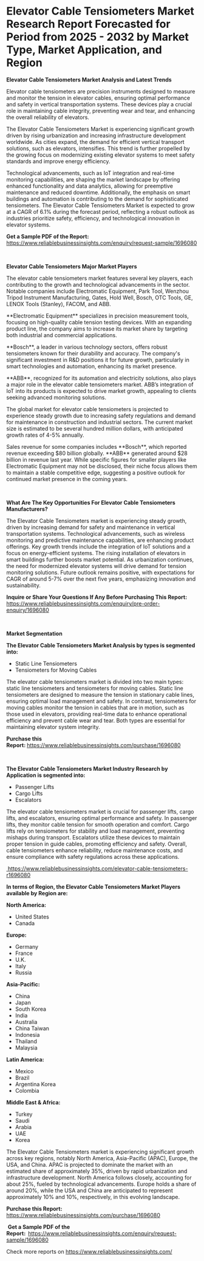 <p><h1>Elevator Cable Tensiometers Market Research Report Forecasted for Period from 2025 -  2032 by Market Type, Market Application, and Region</h1></p><p><strong>Elevator Cable Tensiometers Market Analysis and Latest Trends</strong></p>
<p><p>Elevator cable tensiometers are precision instruments designed to measure and monitor the tension in elevator cables, ensuring optimal performance and safety in vertical transportation systems. These devices play a crucial role in maintaining cable integrity, preventing wear and tear, and enhancing the overall reliability of elevators. </p><p>The Elevator Cable Tensiometers Market is experiencing significant growth driven by rising urbanization and increasing infrastructure development worldwide. As cities expand, the demand for efficient vertical transport solutions, such as elevators, intensifies. This trend is further propelled by the growing focus on modernizing existing elevator systems to meet safety standards and improve energy efficiency. </p><p>Technological advancements, such as IoT integration and real-time monitoring capabilities, are shaping the market landscape by offering enhanced functionality and data analytics, allowing for preemptive maintenance and reduced downtime. Additionally, the emphasis on smart buildings and automation is contributing to the demand for sophisticated tensiometers. The Elevator Cable Tensiometers Market is expected to grow at a CAGR of 6.1% during the forecast period, reflecting a robust outlook as industries prioritize safety, efficiency, and technological innovation in elevator systems.</p></p>
<p><strong>Get a Sample PDF of the Report:&nbsp;</strong> <a href="https://www.reliablebusinessinsights.com/enquiry/request-sample/1696080?utm_campaign=101&utm_medium=2&utm_source=Github&utm_content=ia&utm_term=08012025&utm_id=elevator-cable-tensiometers">https://www.reliablebusinessinsights.com/enquiry/request-sample/1696080</a></p>
<p>&nbsp;</p>
<p><strong>Elevator Cable Tensiometers Major Market Players</strong></p>
<p><p>The elevator cable tensiometers market features several key players, each contributing to the growth and technological advancements in the sector. Notable companies include Electromatic Equipment, Park Tool, Wenzhou Tripod Instrument Manufacturing, Gates, Hold Well, Bosch, OTC Tools, GE, LENOX Tools (Stanley), FACOM, and ABB.</p><p>**Electromatic Equipment** specializes in precision measurement tools, focusing on high-quality cable tension testing devices. With an expanding product line, the company aims to increase its market share by targeting both industrial and commercial applications. </p><p>**Bosch**, a leader in various technology sectors, offers robust tensiometers known for their durability and accuracy. The company's significant investment in R&D positions it for future growth, particularly in smart technologies and automation, enhancing its market presence.</p><p>**ABB**, recognized for its automation and electricity solutions, also plays a major role in the elevator cable tensiometers market. ABB’s integration of IoT into its products is expected to drive market growth, appealing to clients seeking advanced monitoring solutions. </p><p>The global market for elevator cable tensiometers is projected to experience steady growth due to increasing safety regulations and demand for maintenance in construction and industrial sectors. The current market size is estimated to be several hundred million dollars, with anticipated growth rates of 4-5% annually.</p><p>Sales revenue for some companies includes **Bosch**, which reported revenue exceeding $80 billion globally. **ABB** generated around $28 billion in revenue last year. While specific figures for smaller players like Electromatic Equipment may not be disclosed, their niche focus allows them to maintain a stable competitive edge, suggesting a positive outlook for continued market presence in the coming years.</p></p>
<p>&nbsp;</p>
<p><strong>What Are The Key Opportunities For Elevator Cable Tensiometers Manufacturers?</strong></p>
<p><p>The Elevator Cable Tensiometers market is experiencing steady growth, driven by increasing demand for safety and maintenance in vertical transportation systems. Technological advancements, such as wireless monitoring and predictive maintenance capabilities, are enhancing product offerings. Key growth trends include the integration of IoT solutions and a focus on energy-efficient systems. The rising installation of elevators in smart buildings further boosts market potential. As urbanization continues, the need for modernized elevator systems will drive demand for tension monitoring solutions. Future outlook remains positive, with expectations for CAGR of around 5-7% over the next five years, emphasizing innovation and sustainability.</p></p>
<p><strong>Inquire or Share Your Questions If Any Before Purchasing This Report:</strong> <a href="https://www.reliablebusinessinsights.com/enquiry/pre-order-enquiry/1696080?utm_campaign=101&utm_medium=2&utm_source=Github&utm_content=ia&utm_term=08012025&utm_id=elevator-cable-tensiometers">https://www.reliablebusinessinsights.com/enquiry/pre-order-enquiry/1696080</a></p>
<p>&nbsp;</p>
<p><strong>Market Segmentation</strong></p>
<p><strong>The Elevator Cable Tensiometers Market Analysis by types is segmented into:</strong></p>
<p><ul><li>Static Line Tensiometers</li><li>Tensiometers for Moving Cables</li></ul></p>
<p><p>The elevator cable tensiometers market is divided into two main types: static line tensiometers and tensiometers for moving cables. Static line tensiometers are designed to measure the tension in stationary cable lines, ensuring optimal load management and safety. In contrast, tensiometers for moving cables monitor the tension in cables that are in motion, such as those used in elevators, providing real-time data to enhance operational efficiency and prevent cable wear and tear. Both types are essential for maintaining elevator system integrity.</p></p>
<p><strong>Purchase this Report:&nbsp;</strong><a href="https://www.reliablebusinessinsights.com/purchase/1696080?utm_campaign=101&utm_medium=2&utm_source=Github&utm_content=ia&utm_term=08012025&utm_id=elevator-cable-tensiometers">https://www.reliablebusinessinsights.com/purchase/1696080</a></p>
<p>&nbsp;</p>
<p><strong>The Elevator Cable Tensiometers Market Industry Research by Application is segmented into:</strong></p>
<p><ul><li>Passenger Lifts</li><li>Cargo Lifts</li><li>Escalators</li></ul></p>
<p><p>The elevator cable tensiometers market is crucial for passenger lifts, cargo lifts, and escalators, ensuring optimal performance and safety. In passenger lifts, they monitor cable tension for smooth operation and comfort. Cargo lifts rely on tensiometers for stability and load management, preventing mishaps during transport. Escalators utilize these devices to maintain proper tension in guide cables, promoting efficiency and safety. Overall, cable tensiometers enhance reliability, reduce maintenance costs, and ensure compliance with safety regulations across these applications.</p></p>
<p><a href="https://www.reliablebusinessinsights.com/elevator-cable-tensiometers-r1696080?utm_campaign=101&utm_medium=2&utm_source=Github&utm_content=ia&utm_term=08012025&utm_id=elevator-cable-tensiometers">&nbsp;https://www.reliablebusinessinsights.com/elevator-cable-tensiometers-r1696080</a></p>
<p><strong>In terms of Region, the Elevator Cable Tensiometers Market Players available by Region are:</strong></p>
<p>
    <p> <strong> North America: </strong>
        <ul>
            <li>United States</li>
            <li>Canada</li>
        </ul>
        </p> 
    <p> <strong> Europe: </strong>
        <ul>
            <li>Germany</li>
            <li>France</li>
            <li>U.K.</li>
            <li>Italy</li>
            <li>Russia</li>
        </ul>
        </p> 
    <p> <strong> Asia-Pacific: </strong>
        <ul>
            <li>China</li>
            <li>Japan</li>
            <li>South Korea</li>
            <li>India</li>
            <li>Australia</li>
            <li>China Taiwan</li>
            <li>Indonesia</li>
            <li>Thailand</li>
            <li>Malaysia</li>
        </ul>
        </p> 
    <p> <strong> Latin America: </strong>
        <ul>
            <li>Mexico</li>
            <li>Brazil</li>
            <li>Argentina Korea</li>
            <li>Colombia</li>
        </ul>
        </p> 
    <p> <strong> Middle East & Africa: </strong>
        <ul>
            <li>Turkey</li>
            <li>Saudi</li>
            <li>Arabia</li>
            <li>UAE</li>
            <li>Korea</li>
        </ul>
    </p>
    </p>
<p><p>The Elevator Cable Tensiometers market is experiencing significant growth across key regions, notably North America, Asia-Pacific (APAC), Europe, the USA, and China. APAC is projected to dominate the market with an estimated share of approximately 35%, driven by rapid urbanization and infrastructure development. North America follows closely, accounting for about 25%, fueled by technological advancements. Europe holds a share of around 20%, while the USA and China are anticipated to represent approximately 10% and 10%, respectively, in this evolving landscape.</p></p>
<p><strong>Purchase this Report: </strong><a href="https://www.reliablebusinessinsights.com/purchase/1696080?utm_campaign=101&utm_medium=2&utm_source=Github&utm_content=ia&utm_term=08012025&utm_id=elevator-cable-tensiometers">https://www.reliablebusinessinsights.com/purchase/1696080</a></p>
<p>&nbsp;<strong>Get a Sample PDF of the Report:&nbsp;&nbsp;</strong><a href="https://www.reliablebusinessinsights.com/enquiry/request-sample/1696080?utm_campaign=101&utm_medium=2&utm_source=Github&utm_content=ia&utm_term=08012025&utm_id=elevator-cable-tensiometers">https://www.reliablebusinessinsights.com/enquiry/request-sample/1696080</a></p>
<p><strong></strong></p>
<p>Check more reports on <a href="https://www.reliablebusinessinsights.com/?utm_campaign=101&utm_medium=2&utm_source=Github&utm_content=ia&utm_term=08012025&utm_id=elevator-cable-tensiometers">https://www.reliablebusinessinsights.com/</a></p>